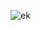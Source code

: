 ![ek](https://user-images.githubusercontent.com/82964908/184342055-204d8046-f1ca-4175-94fb-ad519c8f3754.jpg)
